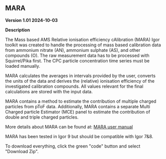 ## MARA
**Version 1.01 2024-10-03**

**Description**

The Mass based AMS Relative ionisation efficiency cAlibration (MARA) Igor toolkit was created to handle the processing of mass based calibration data from ammonium nitrate (AN), ammonium sulphate (AS), and other compounds (O).
The raw measurement data has to be processed with Squirrel/Pika first.
The CPC particle concentration time series must be loaded manually.

MARA calculates the averages in intervals provided by the user, converts the units of the data and derives the (relative) ionisation efficiency of the investigated calibration compounds. All values relevant for the final calculations are stored with the input data.

MARA contains a method to estimate the contribution of multiple charged particles from pToF data. Additionally, MARA contains a separate Multi Charged particle Estimator (MCE) panel to estimate the contribution of double and triple charged particles.

More details about MARA can be found at:
[MARA user manual](https://docs.google.com/document/d/1g9_6UizgG57PbkH34DTIw1wTK1b5qWNsz7faqbAE0Vo/edit?usp=sharing)

MARA has been tested in Igor 9 but should be compatible with Igor 7&8.

To download everything, click the green "code" button and select "Download Zip".
